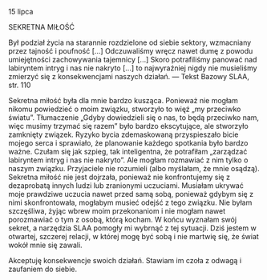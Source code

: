15 lipca

SEKRETNA MIŁOŚĆ

 Był podział życia na starannie rozdzielone od siebie sektory, wzmacniany przez tajność i poufność [...] Odczuwaliśmy wręcz nawet dumę z powodu umiejętności zachowywania tajemnicy [...] Skoro potrafiliśmy panować nad labiryntem intryg i nas nie nakryto [...] to najwyraźniej nigdy nie musieliśmy zmierzyć się z konsekwencjami naszych działań. — Tekst Bazowy SLAA, str. 110

 Sekretna miłość była dla mnie bardzo kusząca. Ponieważ nie mogłam nikomu powiedzieć o moim związku, stworzyło to więź „my przeciwko światu”. Tłumaczenie „Gdyby dowiedzieli się o nas, to będą przeciwko nam, więc musimy trzymać się razem” było bardzo ekscytujące, ale stworzyło zamknięty związek. Ryzyko bycia zdemaskowaną przyspieszało bicie mojego serca i sprawiało, że planowanie każdego spotkania było bardzo ważne. Czułam się jak szpieg, tak inteligentna, że potrafiłam „zarządzać labiryntem intryg i nas nie nakryto”. Ale mogłam rozmawiać z nim tylko o naszym związku. Przyjaciele nie rozumieli (albo myślałam, że mnie osądzą). Sekretna miłość nie jest dojrzała, ponieważ nie konfrontujemy się z dezaprobatą innych ludzi lub zranionymi uczuciami. Musiałam ukrywać moje prawdziwe uczucia nawet przed samą sobą, ponieważ gdybym się z nimi skonfrontowała, mogłabym musieć odejść z tego związku. Nie byłam szczęśliwa, żyjąc wbrew moim przekonaniom i nie mogłam nawet porozmawiać o tym z osobą, którą kocham. W końcu wyznałam swój sekret, a narzędzia SLAA pomogły mi wybrnąć z tej sytuacji. Dziś jestem w otwartej, szczerej relacji, w której mogę być sobą i nie martwię się, że świat wokół mnie się zawali.

 Akceptuję konsekwencje swoich działań. Stawiam im czoła z odwagą i zaufaniem do siebie.
